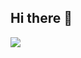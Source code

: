 ## Hi there 👋

<img src="https://img.shields.io/badge/ChatGPT-74aa9c?style=for-the-badge&logo=openai&logoColor=white" />

